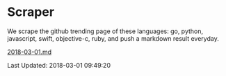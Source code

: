 # Scraper

We scrape the github trending page of these languages: go, python, javascript, swift, objective-c, ruby, and push a markdown result everyday.

[2018-03-01.md](https://github.com/henson/Scraper/blob/master/2018-03-01.md)

Last Updated: 2018-03-01 09:49:20